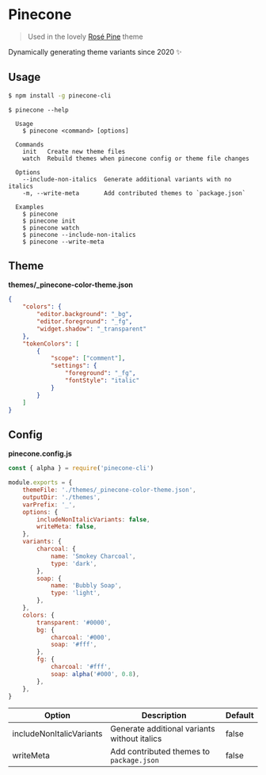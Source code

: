# Pinecone

> Used in the lovely [Rosé Pine](https://github.com/rose-pine/vscode) theme

Dynamically generating theme variants since 2020 ✨

## Usage

```sh
$ npm install -g pinecone-cli
```

```
$ pinecone --help

  Usage
    $ pinecone <command> [options]

  Commands
    init   Create new theme files
    watch  Rebuild themes when pinecone config or theme file changes

  Options
    --include-non-italics  Generate additional variants with no italics
    -m, --write-meta       Add contributed themes to `package.json`

  Examples
    $ pinecone
    $ pinecone init
    $ pinecone watch
    $ pinecone --include-non-italics
    $ pinecone --write-meta
```

## Theme

**themes/\_pinecone-color-theme.json**

```json
{
	"colors": {
		"editor.background": "_bg",
		"editor.foreground": "_fg",
		"widget.shadow": "_transparent"
	},
	"tokenColors": [
		{
			"scope": ["comment"],
			"settings": {
				"foreground": "_fg",
				"fontStyle": "italic"
			}
		}
	]
}
```

## Config

**pinecone.config.js**

```js
const { alpha } = require('pinecone-cli')

module.exports = {
	themeFile: './themes/_pinecone-color-theme.json',
	outputDir: './themes',
	varPrefix: '_',
	options: {
		includeNonItalicVariants: false,
		writeMeta: false,
	},
	variants: {
		charcoal: {
			name: 'Smokey Charcoal',
			type: 'dark',
		},
		soap: {
			name: 'Bubbly Soap',
			type: 'light',
		},
	},
	colors: {
		transparent: '#0000',
		bg: {
			charcoal: '#000',
			soap: '#fff',
		},
		fg: {
			charcoal: '#fff',
			soap: alpha('#000', 0.8),
		},
	},
}
```

| Option                   | Description                                  | Default |
| ------------------------ | -------------------------------------------- | ------- |
| includeNonItalicVariants | Generate additional variants without italics | false   |
| writeMeta                | Add contributed themes to `package.json`     | false   |
